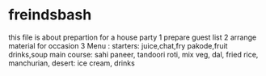 # freindsbash
this file is about prepartion for a house party
1 prepare guest list
2 arrange material for occasion
3 Menu :
   starters: juice,chat,fry pakode,fruit drinks,soup
   main course: sahi paneer, tandoori roti, mix veg, dal, fried rice, manchurian,
   desert: ice cream, drinks
 
   
